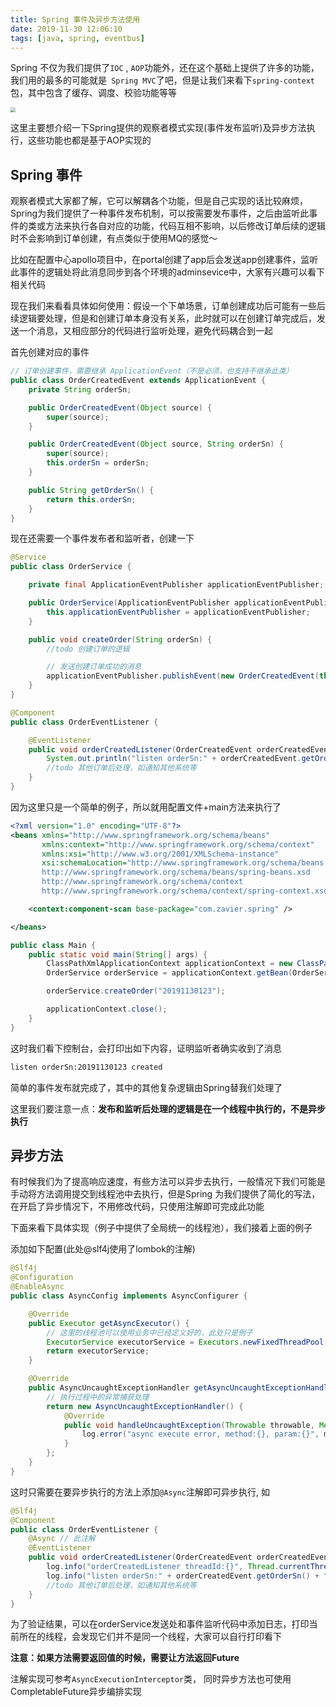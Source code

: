 ```yaml
---
title: Spring 事件及异步方法使用
date: 2019-11-30 12:06:10
tags: [java, spring, eventbus]
---
```


Spring 不仅为我们提供了`IOC` , `AOP`功能外，还在这个基础上提供了许多的功能，我们用的最多的可能就是` Spring MVC`了吧，但是让我们来看下`spring-context`包，其中包含了缓存、调度、校验功能等等

<img src="/images/practical-spring.png" style="zoom:50%;" />

这里主要想介绍一下Spring提供的观察者模式实现(事件发布监听)及异步方法执行，这些功能也都是基于AOP实现的

<!-- more -->

## Spring 事件

观察者模式大家都了解，它可以解耦各个功能，但是自己实现的话比较麻烦，Spring为我们提供了一种事件发布机制，可以按需要发布事件，之后由监听此事件的类或方法来执行各自对应的功能，代码互相不影响，以后修改订单后续的逻辑时不会影响到订单创建，有点类似于使用MQ的感觉～ 

比如在配置中心apollo项目中，在portal创建了app后会发送app创建事件，监听此事件的逻辑处将此消息同步到各个环境的adminsevice中，大家有兴趣可以看下相关代码

现在我们来看看具体如何使用：假设一个下单场景，订单创建成功后可能有一些后续逻辑要处理，但是和创建订单本身没有关系，此时就可以在创建订单完成后，发送一个消息，又相应部分的代码进行监听处理，避免代码耦合到一起

首先创建对应的事件

```java
// 订单创建事件，需要继承 ApplicationEvent（不是必须，也支持不继承此类）
public class OrderCreatedEvent extends ApplicationEvent {
    private String orderSn;

    public OrderCreatedEvent(Object source) {
        super(source);
    }

    public OrderCreatedEvent(Object source, String orderSn) {
        super(source);
        this.orderSn = orderSn;
    }

    public String getOrderSn() {
        return this.orderSn;
    }
}

```

现在还需要一个事件发布者和监听者，创建一下

```java
@Service
public class OrderService {

    private final ApplicationEventPublisher applicationEventPublisher;

    public OrderService(ApplicationEventPublisher applicationEventPublisher) {
        this.applicationEventPublisher = applicationEventPublisher;
    }

    public void createOrder(String orderSn) {
        //todo 创建订单的逻辑

        // 发送创建订单成功的消息
        applicationEventPublisher.publishEvent(new OrderCreatedEvent(this, orderSn));
    }
}
```

```java
@Component
public class OrderEventListener {

    @EventListener
    public void orderCreatedListener(OrderCreatedEvent orderCreatedEvent) {
        System.out.println("listen orderSn:" + orderCreatedEvent.getOrderSn() + " created");
        //todo 其他订单后处理，如通知其他系统等
    }
}
```

因为这里只是一个简单的例子，所以就用配置文件+main方法来执行了

```xml
<?xml version="1.0" encoding="UTF-8"?>
<beans xmlns="http://www.springframework.org/schema/beans"
       xmlns:context="http://www.springframework.org/schema/context"
       xmlns:xsi="http://www.w3.org/2001/XMLSchema-instance"
       xsi:schemaLocation="http://www.springframework.org/schema/beans
       http://www.springframework.org/schema/beans/spring-beans.xsd
       http://www.springframework.org/schema/context
       http://www.springframework.org/schema/context/spring-context.xsd">

    <context:component-scan base-package="com.zavier.spring" />

</beans>
```

```java
public class Main {
    public static void main(String[] args) {
        ClassPathXmlApplicationContext applicationContext = new ClassPathXmlApplicationContext("spring.xml");
        OrderService orderService = applicationContext.getBean(OrderService.class);

        orderService.createOrder("20191130123");

        applicationContext.close();
    }
}
```

这时我们看下控制台，会打印出如下内容，证明监听者确实收到了消息

```txt
listen orderSn:20191130123 created
```

简单的事件发布就完成了，其中的其他复杂逻辑由Spring替我们处理了

这里我们要注意一点：**发布和监听后处理的逻辑是在一个线程中执行的，不是异步执行**



## 异步方法

有时候我们为了提高响应速度，有些方法可以异步去执行，一般情况下我们可能是手动将方法调用提交到线程池中去执行，但是Spring 为我们提供了简化的写法，在开启了异步情况下，不用修改代码，只使用注解即可完成此功能

下面来看下具体实现（例子中提供了全局统一的线程池），我们接着上面的例子

添加如下配置(此处@slf4j使用了lombok的注解)

```java
@Slf4j
@Configuration
@EnableAsync
public class AsyncConfig implements AsyncConfigurer {

    @Override
    public Executor getAsyncExecutor() {
        // 这里的线程池可以使用业务中已经定义好的，此处只是例子
        ExecutorService executorService = Executors.newFixedThreadPool(5);
        return executorService;
    }

    @Override
    public AsyncUncaughtExceptionHandler getAsyncUncaughtExceptionHandler() {
        // 执行过程中的异常捕获处理
        return new AsyncUncaughtExceptionHandler() {
            @Override
            public void handleUncaughtException(Throwable throwable, Method method, Object... objects) {
                log.error("async execute error, method:{}, param:{}", method.getName(), JSON.toJSONString(objects), throwable);
            }
        };
    }
}
```

这时只需要在要异步执行的方法上添加`@Async`注解即可异步执行, 如

```java
@Slf4j
@Component
public class OrderEventListener {
    @Async // 此注解
    @EventListener
    public void orderCreatedListener(OrderCreatedEvent orderCreatedEvent) {
        log.info("orderCreatedListener threadId:{}", Thread.currentThread().getId());
        log.info("listen orderSn:" + orderCreatedEvent.getOrderSn() + " created");
        //todo 其他订单后处理，如通知其他系统等
    }
}
```

为了验证结果，可以在orderService发送处和事件监听代码中添加日志，打印当前所在的线程，会发现它们并不是同一个线程，大家可以自行打印看下

**注意：如果方法需要返回值的时候，需要让方法返回Future**

注解实现可参考`AsyncExecutionInterceptor`类， 同时异步方法也可使用CompletableFuture异步编排实现

